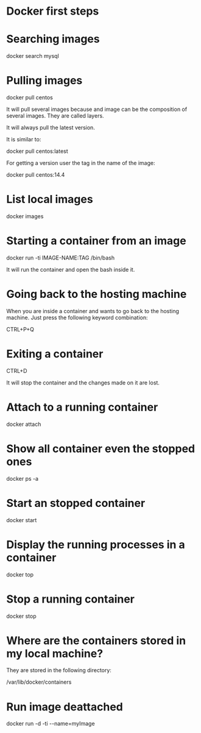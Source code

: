 Docker first steps
===================

# Searching images

docker search mysql


# Pulling images 

docker pull centos

It will pull several images because and image can be the composition of several images. They are called layers.

It will always pull the latest version.

It is similar to:

docker pull centos:latest

For getting a version user the tag in the name of the image:

docker pull centos:14.4


# List local images

docker images

# Starting a container from an image

docker run -ti IMAGE-NAME:TAG /bin/bash


It will run the container and open the bash inside it.

# Going back to the hosting machine

When you are inside a container and wants to go back to the hosting machine. Just press the following keyword combination:

CTRL+P+Q

# Exiting a container

CTRL+D

It will stop the container and the changes made on it are lost.

# Attach to a running container

docker attach <CONTAINER ID OR NAME> 

# Show all container even the stopped ones

docker ps -a

# Start an stopped container

docker start <CONTAINER ID OR NAME>

# Display the running processes in a container

docker top <CONTAINER ID OR NAME>

# Stop a running container

docker stop <CONTAINER ID OR NAME>

# Where are the containers stored in my local machine?

They are stored in the following directory:

/var/lib/docker/containers

# Run image deattached

docker run -d -ti --name=myImage <IMAGE NAME> <INITIAL COMMAND>
